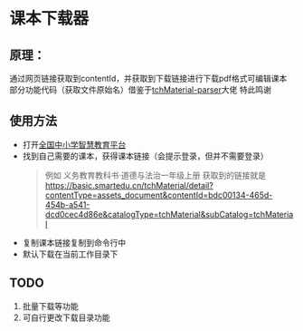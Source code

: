 # 课本下载器


## 原理：
通过网页链接获取到contentId，并获取到下载链接进行下载pdf格式可编辑课本
部分功能代码（获取文件原始名）借鉴于[tchMaterial-parser](https://github.com/happycola233/tchMaterial-parser)大佬
特此鸣谢

## 使用方法
+ 打开[全国中小学智慧教育平台](https://basic.smartedu.cn/tchMaterial?defaultTag=dfb9da8a-2ae2-4b2e-a733-687e0252443f%2F8c9f2e5c-e403-4f55-812c-289021ac66a0%2F9d7edc22-dfc0-4653-95a5-cbe7e4908755%2F0e4e66fc-ae0b-451e-9a91-9b7d86c0752e)
+ 找到自己需要的课本，获得课本链接（会提示登录，但并不需要登录）
  > 例如 义务教育教科书·道德与法治一年级上册 获取到的链接就是
  https://basic.smartedu.cn/tchMaterial/detail?contentType=assets_document&contentId=bdc00134-465d-454b-a541-dcd0cec4d86e&catalogType=tchMaterial&subCatalog=tchMaterial
+ 复制课本链接复制到命令行中
+ 默认下载在当前工作目录下


## TODO
1. 批量下载等功能
2. 可自行更改下载目录功能
